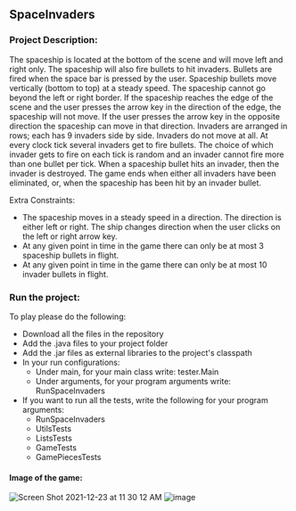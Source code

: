 ## SpaceInvaders

### Project Description:

The spaceship is located at the bottom of the scene and will move left and right only. The spaceship will also fire bullets to hit invaders. Bullets are fired when the space bar is pressed by the user. Spaceship bullets move vertically (bottom to top) at a steady speed. The spaceship cannot go beyond the left or right border. If the spaceship reaches the edge of the scene and the user presses the arrow key in the direction of the edge, the spaceship will not move. If the user presses the arrow key in the opposite direction the spaceship can move in that direction. Invaders are arranged in rows; each has 9 invaders side by side. Invaders do not move at all. At every clock tick several invaders get to fire bullets. The choice of which invader gets to fire on each tick is random and an invader cannot fire more than one bullet per tick. When a spaceship bullet hits an invader, then the invader is destroyed. The game ends when either all invaders have been eliminated, or, when the spaceship has been hit by an invader bullet.

Extra Constraints:

- The spaceship moves in a steady speed in a direction. The direction is either left or right. The ship changes direction when the user clicks on the left or right arrow key.
- At any given point in time in the game there can only be at most 3 spaceship bullets in flight.
- At any given point in time in the game there can only be at most 10 invader bullets in flight.

### Run the project: 

To play please do the following:
- Download all the files in the repository
- Add the .java files to your project folder
- Add the .jar files as external libraries to the project's classpath
- In your run configurations:
  - Under main, for your main class write: tester.Main
  - Under arguments, for your program arguments write: RunSpaceInvaders
- If you want to run all the tests, write the following for your program arguments:
  - RunSpaceInvaders
  - UtilsTests
  - ListsTests
  - GameTests
  - GamePiecesTests

#### Image of the game:
![Screen Shot 2021-12-23 at 11 30 12 AM](https://user-images.githubusercontent.com/89400862/147268138-93e19aa2-3a0f-4af1-a0ef-995124be1a2a.png)
![image](https://user-images.githubusercontent.com/89400862/210665066-3cf49e07-de9e-4e9f-8689-b95bbe29ab5c.png)

